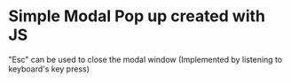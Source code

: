 # Simple Modal Pop up created with JS 

"Esc" can be used to close the modal window (Implemented by listening to keyboard's key press)
